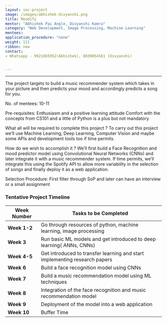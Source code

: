 ```yaml
---
layout: soc-project
image: /images/abhishek-divyanshi.png
title: Moodify
mentor: "Abhishek Pai Angle, Divyanshi Kamra"
category: "Web Development, Image Processing, Machine Learning"
mentees:
application_procedure: "none"
weight: 111
ribbon: new
contact:
- Whatsapp - 9921665952(Abhishek), 8839054161 (Divyanshi)


---
```


---
The project targets to build a music recommender system which takes in your picture and then predicts your mood and accordingly predicts a song for you.

<!--break-->

No. of mentees: 10-11

Pre-requisites: Enthusiasm and a positive learning attitude
Comfort with the concepts from CS101 and a little of Python is a plus but not mandatory


What all will be required to complete this project ?
To carry out this project we’ll use Machine Learning, Deep Learning, Computer Vision and maybe some APIs and development tools too if time permits.

How do we wish to accomplish it ?
We’ll first build a Face Recognition and mood predictor model using Convolutional Neural Networks (CNNs) and later integrate it with a music recommender system. If time permits, we’ll integrate this using the Spotify API to allow more variability in the selection of songs and finally deploy it as a web application.

Selection Procedure:
First filter through SoP and later can have an interview or a small assignment


<!--break-->

### Tentative Project Timeline
<!--break-->

|Week Number  | Tasks to be Completed|
|--- | --- | 
|**Week 1-2** | Go through resources of python, machine learning, image processing |
|**Week 3** | Run basic ML models and  get introduced to deep learning( ANNs, CNNs) |
|**Week 4-5** | Get introduced to transfer learning and start implementing research papers |
|**Week 6** | Build a face recognition model using CNNs |
|**Week 7** | Build a music recommendation model using ML techniques  |
|**Week 8** | Integration of the face recognition and music recommendation model |
|**Week 9** | Deployment of the model into a web application  |
|**Week 10** | Buffer Time |



<!--break-->
